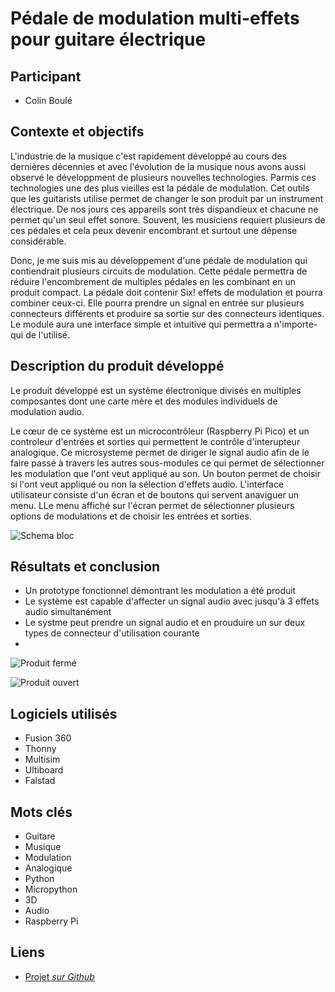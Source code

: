 # Pédale de modulation multi-effets pour guitare électrique

## Participant

- Colin Boulé

## Contexte et objectifs

L'industrie de la musique c'est rapidement développé au cours des dernières décennies et avec l'évolution de la musique nous avons aussi observé le développment de plusieurs nouvelles technologies. Parmis ces technologies une des plus vieilles est la pédale de modulation. Cet outils que les guitarists utilise permet de changer le son produit par un instrument électrique. De nos jours ces appareils sont très dispandieux et chacune ne permet qu'un seul effet sonore. Souvent, les musiciens requiert plusieurs de ces pédales et cela peux devenir encombrant et surtout une dépense considérable. 

Donc, je me suis mis au développement d'une pédale de modulation qui contiendrait plusieurs circuits de modulation. Cette pédale permettra de réduire l'encombrement de multiples pédales en les combinant en un produit compact. La pédale doit contenir Six! effets de modulation et pourra combiner ceux-ci. Elle pourra prendre un signal en entrée sur plusieurs connecteurs différents et produire sa sortie sur des connecteurs identiques. Le module aura une interface simple et intuitive qui permettra a n'importe-qui de l'utilisé.

## Description du produit développé

Le produit développé est un système électronique divisés en multiples composantes dont une carte mère et des modules individuels de modulation audio. 

Le cœur de ce système est un microcontrôleur (Raspberry Pi Pico) et un controleur d'entrées et sorties qui permettent le contrôle d'interupteur analogique. Ce microsysteme permet de diriger le signal audio afin de le faire passé à travers les autres sous-modules ce qui permet de sélectionner les modulation que l'ont veut appliqué au son. Un bouton permet  de choisir si l'ont veut appliqué ou non la sélection d'effets audio. L'interface utilisateur consiste d'un écran et de boutons qui servent anaviguer un menu. LLe menu affiché sur l'écran permet de sélectionner plusieurs options de modulations et de choisir les entrées et sorties.


![Schema bloc](medias/Schema/Schéma_1.png)

## Résultats et conclusion

- Un prototype fonctionnel démontrant les modulation a été produit
- Le système est capable d'affecter un signal audio avec jusqu'à 3 effets audio simultanément
- Le systme peut prendre un signal audio et en prouduire un sur deux types de connecteur d'utilisation courante
- 

![Produit fermé](Boule-mods/ModsMad-Mods/medias/photos/Réalisation.jpg)

![Produit ouvert](Boule-mods/Mad-Mods/medias/photos/Boitier_ouvert.jpg)

## Logiciels utilisés

- Fusion 360
- Thonny
- Multisim
- Ultiboard
- Falstad

## Mots clés

- Guitare
- Musique
- Modulation
- Analogique
- Python
- Micropython
- 3D
- Audio
- Raspberry Pi

## Liens 

- [Projet  *sur Github*](https://github.com/Boule-mods/Mad-Mods)
